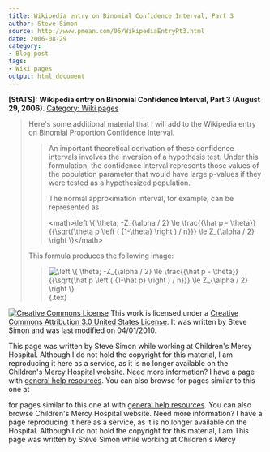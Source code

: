 ```yaml
---
title: Wikipedia entry on Binomial Confidence Interval, Part 3
author: Steve Simon
source: http://www.pmean.com/06/WikipediaEntryPt3.html
date: 2006-08-29
category:
- Blog post
tags:
- Wiki pages
output: html_document
---
```

**[StATS]:** **Wikipedia entry on Binomial
Confidence Interval, Part 3 (August 29, 2006)**. [Category: Wiki
pages](../category/WikiPages.html)

> Here\'s some additional material that I will add to the Wikipedia
> entry on Binomial Proportion Confidence Interval.
>
> > An important theoretical derivation of these confidence intervals
> > involves the inversion of a hypothesis test. Under this formulation,
> > the confidence interval represents those values of the population
> > parameter that would have large p-values if they were tested as a
> > hypothesized population.
> >
> > The normal approximation interval, for example, can be represented
> > as
> >
> > \<math\>\\left \\{ \\theta; -Z\_{\\alpha / 2} \\le \\frac{{\\hat p -
> > \\theta}}{{\\sqrt{\\theta p \\left ( {1-\\theta} \\right ) / n}}}
> > \\le Z\_{\\alpha / 2} \\right \\}\</math\>
>
> This formula produces the following image:
>
> > ![\\left \\{ \\theta; -Z\_{\\alpha / 2} \\le \\frac{{\\hat p -
> > \\theta}}{{\\sqrt{\\hat p \\left ( {1-\\hat p} \\right ) / n}}} \\le
> > Z\_{\\alpha / 2} \\right
> > \\}](http://upload.wikimedia.org/math/6/a/a/6aa3e40ceb9cb15573b324686291ab66.png){.tex}

[![Creative Commons
License](http://i.creativecommons.org/l/by/3.0/us/80x15.png)](http://creativecommons.org/licenses/by/3.0/us/)
This work is licensed under a [Creative Commons Attribution 3.0 United
States License](http://creativecommons.org/licenses/by/3.0/us/). It was
written by Steve Simon and was last modified on 04/01/2010.

This page was written by Steve Simon while working at Children\'s Mercy
Hospital. Although I do not hold the copyright for this material, I am
reproducing it here as a service, as it is no longer available on the
Children\'s Mercy Hospital website. Need more information? I have a page
with [general help resources](../GeneralHelp.html). You can also browse
for pages similar to this one at
<!---More--->
for pages similar to this one at
with [general help resources](../GeneralHelp.html). You can also browse
Children\'s Mercy Hospital website. Need more information? I have a page
reproducing it here as a service, as it is no longer available on the
Hospital. Although I do not hold the copyright for this material, I am
This page was written by Steve Simon while working at Children\'s Mercy

<!---Do not use
**[StATS]:** **Wikipedia entry on Binomial
This page was written by Steve Simon while working at Children\'s Mercy
Hospital. Although I do not hold the copyright for this material, I am
reproducing it here as a service, as it is no longer available on the
Children\'s Mercy Hospital website. Need more information? I have a page
with [general help resources](../GeneralHelp.html). You can also browse
for pages similar to this one at
--->

